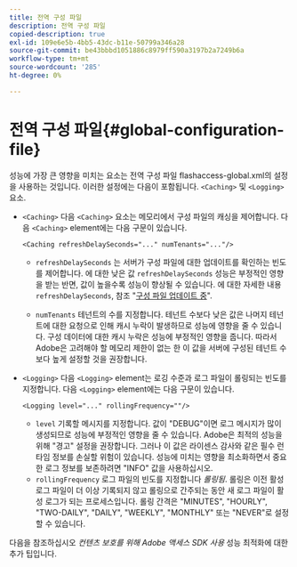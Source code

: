 ```yaml
---
title: 전역 구성 파일
description: 전역 구성 파일
copied-description: true
exl-id: 109e6e5b-4bb5-43dc-b11e-50799a346a28
source-git-commit: be43bbbd1051886c8979ff590a3197b2a7249b6a
workflow-type: tm+mt
source-wordcount: '285'
ht-degree: 0%

---
```


# 전역 구성 파일{#global-configuration-file}

성능에 가장 큰 영향을 미치는 요소는 전역 구성 파일 flashaccess-global.xml의 설정을 사용하는 것입니다. 이러한 설정에는 다음이 포함됩니다. `<Caching>` 및 `<Logging>` 요소.

* `<Caching>` 다음 `<Caching>` 요소는 메모리에서 구성 파일의 캐싱을 제어합니다. 다음 `<Caching>` element에는 다음 구문이 있습니다.

   ```
   <Caching refreshDelaySeconds="..." numTenants="..."/>
   ```

   * `refreshDelaySeconds` 는 서버가 구성 파일에 대한 업데이트를 확인하는 빈도를 제어합니다. 에 대한 낮은 값 `refreshDelaySeconds` 성능은 부정적인 영향을 받는 반면, 값이 높을수록 성능이 향상될 수 있습니다. 에 대한 자세한 내용 `refreshDelaySeconds`, 참조 &quot;[구성 파일 업데이트 중](../../aaxs-protected-streaming/updating-configuration-files/updating-configuration-files-overview.md)&quot;.

   * `numTenants` 테넌트의 수를 지정합니다. 테넌트 수보다 낮은 값은 나머지 테넌트에 대한 요청으로 인해 캐시 누락이 발생하므로 성능에 영향을 줄 수 있습니다. 구성 데이터에 대한 캐시 누락은 성능에 부정적인 영향을 줍니다. 따라서 Adobe은 고려해야 할 메모리 제한이 없는 한 이 값을 서버에 구성된 테넌트 수보다 높게 설정할 것을 권장합니다.

* `<Logging>` 다음 `<Logging>` element는 로깅 수준과 로그 파일이 롤링되는 빈도를 지정합니다. 다음 `<Logging>` element에는 다음 구문이 있습니다.

   ```
   <Logging level="..." rollingFrequency=""/>
   ```

   * `level` 기록할 메시지를 지정합니다. 값이 &quot;DEBUG&quot;이면 로그 메시지가 많이 생성되므로 성능에 부정적인 영향을 줄 수 있습니다. Adobe은 최적의 성능을 위해 &quot;경고&quot; 설정을 권장합니다. 그러나 이 값은 라이센스 감사와 같은 필수 런타임 정보를 손실할 위험이 있습니다. 성능에 미치는 영향을 최소화하면서 중요한 로그 정보를 보존하려면 &quot;INFO&quot; 값을 사용하십시오.
   * `rollingFrequency` 로그 파일의 빈도를 지정합니다 *롤링됨*. 롤링은 이전 활성 로그 파일이 더 이상 기록되지 않고 롤링으로 간주되는 동안 새 로그 파일이 활성 로그가 되는 프로세스입니다. 롤링 간격은 &quot;MINUTES&quot;, &quot;HOURLY&quot;, &quot;TWO-DAILY&quot;, &quot;DAILY&quot;, &quot;WEEKLY&quot;, &quot;MONTHLY&quot; 또는 &quot;NEVER&quot;로 설정할 수 있습니다.

다음을 참조하십시오 *컨텐츠 보호를 위해 Adobe 액세스 SDK 사용* 성능 최적화에 대한 추가 팁입니다.
